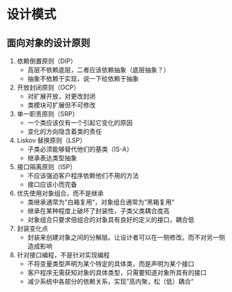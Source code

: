 # 设计模式

## 面向对象的设计原则

1. 依赖倒置原则（DIP）
    - 高层不依赖底层，二者应该依赖抽象（底层抽象？）
    - 抽象不依赖于实现，说一下给依赖于抽象
2. 开放封闭原则（OCP）
    - 对扩展开放，对更改封闭
    - 类模块可扩展但不可修改
3. 单一职责原则（SRP）
    - 一个类应该仅有一个引起它变化的原因
    - 变化的方向隐含着类的责任
4. Liskov 替换原则（LSP）
    - 子类必须能够替代他们的基类（IS-A）
    - 继承表达类型抽象
5. 接口隔离原则（ISP）
    - 不应该强迫客户程序依赖他们不用的方法
    - 接口应该小而完备
6. 优先使用对象组合，而不是继承
    - 类继承通常为”白箱复用“，对象组合通常为”黑箱复用“
    - 继承在某种程度上破坏了封装性，子类父类耦合度高
    - 对象组合只要求倍组合的对象具有良好的定义的接口，耦合低
7. 封装变化点
    - 封装来创建对象之间的分解层。让设计者可以在一侧修改。而不对另一侧造成影响
8. 针对接口编程，不是针对实现编程
    - 不将变量类型声明为某个特定的具体类，而是声明为某个接口
    - 客户程序无需获知对象的具体类型，只需要知道对象所具有的接口
    - 减少系统中各部分的依赖关系，实现”高内聚，松（低）耦合“